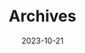 ---
title: "Archives"
date: 2023-10-21
layout: "archives"
slug: "archives"
menu:
    main:
        weight: 2
        params: 
            icon: archives
---